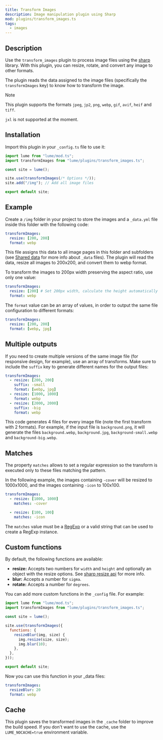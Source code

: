 ```yaml
---
title: Transform Images
description: Image manipulation plugin using Sharp
mod: plugins/transform_images.ts
tags:
  - images
---
```


## Description

Use the `transform_images` plugin to process image files using the
[sharp](https://sharp.pixelplumbing.com/) library. With this plugin, you can
resize, rotate, and convert any image to other formats.

The plugin reads the data assigned to the image files (specifically the
`transformImages` key) to know how to transform the image.

> [!note]
>
> This plugin supports the formats `jpeg`, `jp2`, `png`, `webp`, `gif`, `avif`,
> `heif` and `tiff`.
>
> `jxl` is not supported at the moment.

## Installation

Import this plugin in your `_config.ts` file to use it:

```js
import lume from "lume/mod.ts";
import transformImages from "lume/plugins/transform_images.ts";

const site = lume();

site.use(transformImages(/* Options */));
site.add("/img"); // Add all image files

export default site;
```

## Example

Create a `/img` folder in your project to store the images and a `_data.yml`
file inside this folder with the following code:

<lume-code>

```yml { title="/img/_data.yml" }
transformImages:
  resize: [200, 200]
  format: webp
```

</lume-code>

This file assigns this data to all image pages in this folder and subfolders
(see [Shared data](../docs/creating-pages/shared-data.md) for more info about
`_data` files). The plugin will read the data, resize all images to 200x200, and
convert them to webp format.

To transform the images to 200px width preserving the aspect ratio, use only one
value:

<lume-code>

```yml { title="/img/_data.yml" }
transformImages:
  resize: [200] # Set 200px width, calculate the height automatically
  format: webp
```

</lume-code>

The `format` value can be an array of values, in order to output the same file
configuration to different formats:

<lume-code>

```yml { title="/img/_data.yml" }
transformImages:
  resize: [200, 200]
  format: [webp, jpg]
```

</lume-code>

## Multiple outputs

If you need to create multiple versions of the same image file (for responsive
design, for example), use an array of transforms. Make sure to include the
`suffix` key to generate different names for the output files:

<lume-code>

```yml { title="/img/_data.yml" }
transformImages:
  - resize: [200, 200]
    suffix: -small
    format: [webp, jpg]
  - resize: [1000, 1000]
    format: webp
  - resize: [2000, 2000]
    suffix: -big
    format: webp
```

</lume-code>

This code generates 4 files for every image file (note the first transform with
2 formats). For example, if the input file is `background.png`, it will generate
the files `background.webp`, `background.jpg`, `background-small.webp` and
`background-big.webp`.

## Matches

The property `matches` allows to set a regular expression so the transform is
executed only to these files matching the pattern.

In the following example, the images containing `-cover` will be resized to
1000x1000, and the images containing `-icon` to 100x100.

<lume-code>

```yml { title="/img/_data.yml" }
transformImages:
  - resize: [1000, 1000]
    matches: -cover

  - resize: [100, 100]
    matches: -icon
```

</lume-code>

The `matches` value must be a
[RegExp](https://developer.mozilla.org/docs/Web/JavaScript/Reference/Global_Objects/RegExp)
or a valid string that can be used to create a RegExp instance.

## Custom functions

By default, the following functions are available:

- **resize:** Accepts two numbers for `width` and `height` and optionally an
  object with the resize options. See
  [sharp resize api](https://sharp.pixelplumbing.com/api-resize) for more info.
- **blur:** Accepts a number for `sigma`.
- **rotate:** Accepts a number for `degrees`.

You can add more custom functions in the `_config` file. For example:

```js
import lume from "lume/mod.ts";
import transformImages from "lume/plugins/transform_images.ts";

const site = lume();

site.use(transformImages({
  functions: {
    resizeBlur(img, size) {
      img.resize(size, size);
      img.blur(10);
    },
  },
}));

export default site;
```

Now you can use this function in your _data files:

```yml { title="/img/_data.yml" }
transformImages:
  resizeBlur: 20
  format: webp
```

## Cache

This plugin saves the transformed images in the `_cache` folder to improve the
build speed. If you don't want to use the cache, use the `LUME_NOCACHE=true`
environment variable.
